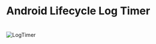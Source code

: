 # Android Lifecycle Log Timer
#
#
![LogTimer](https://user-images.githubusercontent.com/37651620/78921396-90c8c480-7ab4-11ea-8269-09c42afb21b1.png)
